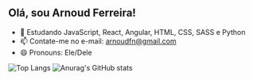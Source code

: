 ## Olá, sou Arnoud Ferreira!

- 🌱 Estudando JavaScript, React, Angular, HTML, CSS, SASS e Python
- 📫 Contate-me no e-mail: arnoudfn@gmail.com
- 😄 Pronouns: Ele/Dele
  
 ![Top Langs](https://github-readme-stats.vercel.app/api/top-langs/?username=arnoudfn\&layout=compact) ![Anurag's GitHub stats](https://github-readme-stats.vercel.app/api/?username=arnoudfn\&show_icons=true\&title_color=fff\&icon_color=79ff97\&text_color=9f9f9f\&bg_color=151515)  
